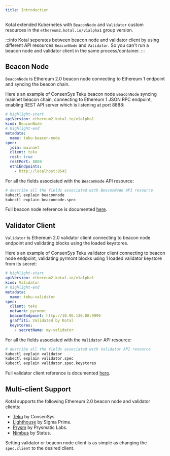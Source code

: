 ```yaml
---
title: Introduction
---
```


Kotal extended Kubernetes with `BeaconNode` and `Validator` custom resources in the `ethereum2.kotal.io/v1alpha1` group version.

:::info
Kotal seperates between beacon node and validator client by using different API resources `BeaconNode` and `Validator`. So you can't run a beacon node and validator client in the same process/container.
:::

## Beacon Node

`BeaconNode` is Ethereum 2.0 beacon node connecting to Ethereum 1 endpoint and syncing the beacon chain.

Here's an example of ConsenSys Teku beacon node `BeaconNode` syncing mainnet beacon chain, connecting to Ethereum 1 JSON RPC endpoint, enabling REST API server which is listening at port 8888:

```yaml
# highlight-start
apiVersion: ethereum2.kotal.io/v1alpha1
kind: BeaconNode
# highlight-end
metadata:
  name: teku-beacon-node
spec:
  join: mainnet
  client: teku
  rest: true
  restPort: 8888
  eth1Endpoints:
    - http://localhost:8545
```

For all the fields associated with the `BeaconNode` API resource:

```bash
# describe all the fields associated with BeaconNode API resource
kubectl explain beaconnode
kubectl explain beaconnode.spec
```

Full beacon node reference is documented [here](reference/baeacon).

## Validator Client

`Validator` is Ethereum 2.0 validator client connecting to beacon node endpoint and validating blocks using the loaded keystores.

Here's an example of ConsenSys Teku validator client connecting to beacon node endpoint, validating pyrmont blocks using 1 loaded validator keystore from its secret:

```yaml
# highlight-start
apiVersion: ethereum2.kotal.io/v1alpha1
kind: Validator
# highlight-end
metadata:
  name: teku-validator
spec:
  client: teku
  network: pyrmont
  beaconEndpoint: http://10.96.130.88:9999
  graffiti: Validated by Kotal
  keystores:
    - secretName: my-validator
```

For all the fields associated with the `Validator` API resource:

```bash
# describe all the fields associated with Validator API resource
kubectl explain validator
kubectl explain validator.spec
kubectl explain validator.spec.keystores
```

Full validator client reference is documented [here](reference/validator).

## Multi-client Support

Kotal supports the following Ethereum 2.0 beacon node and validator clients:

- [Teku](https://docs.teku.consensys.net/en/latest/) by ConsenSys.
- [Lighthouse](https://lighthouse-book.sigmaprime.io) by Sigma Prime.
- [Prysm](https://docs.prylabs.network/docs/getting-started/) by Prysmatic Labs.
- [Nimbus](https://nimbus.guide) by Status.

Setting validator or beacon node client is as simple as changing the `spec.client` to the desired client.
